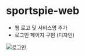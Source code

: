 # sportspie-web

- 웹 로고 및 서비스명 추가
- 로그인 페이지 구현 (디자인)

  
![로그인](https://github.com/yu-se23/sportspie-web/assets/96680128/2341bb24-726e-412e-8197-6ccff477c946)
